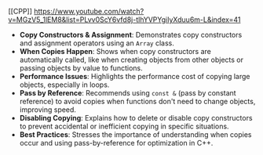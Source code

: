 [[CPP]]
https://www.youtube.com/watch?v=MGzV5_1lEM8&list=PLvv0ScY6vfd8j-tlhYVPYgiIyXduu6m-L&index=41

- **Copy Constructors & Assignment**: Demonstrates copy constructors and assignment operators using an `Array` class.
- **When Copies Happen**: Shows when copy constructors are automatically called, like when creating objects from other objects or passing objects by value to functions.
- **Performance Issues**: Highlights the performance cost of copying large objects, especially in loops.
- **Pass by Reference**: Recommends using `const &` (pass by constant reference) to avoid copies when functions don't need to change objects, improving speed.
- **Disabling Copying**: Explains how to delete or disable copy constructors to prevent accidental or inefficient copying in specific situations.
- **Best Practices**: Stresses the importance of understanding when copies occur and using pass-by-reference for optimization in C++.